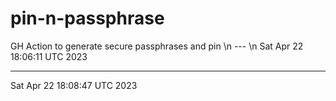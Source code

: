 # pin-n-passphrase
GH Action to generate secure passphrases and pin
\n --- \n
Sat Apr 22 18:06:11 UTC 2023

---

Sat Apr 22 18:08:47 UTC 2023
